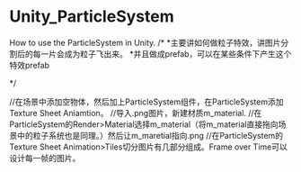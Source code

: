 # Unity_ParticleSystem
How to use the ParticleSystem in Unity.
/*
*主要讲如何做粒子特效，讲图片分割后的每一片会成为粒子飞出来。
*并且做成prefab，可以在某些条件下产生这个特效prefab

*/

//在场景中添加空物体，然后加上ParticleSystem组件，在ParticleSystem添加Texture Sheet Aniamtion。
//导入.png图片，新建材质m_material.
//在ParticleSystem的Render>Material选择m_material（将m_material直接拖向场景中的粒子系统也是同理。）然后让m_maretial指向.png
//在ParticleSystem的Texture Sheet Animation>Tiles切分图片有几部分组成。Frame over Time可以设计每一帧的图片。
